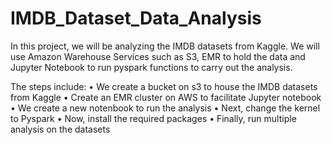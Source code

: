 # IMDB_Dataset_Data_Analysis
 
In this project, we will be analyzing the IMDB datasets from Kaggle. We will use Amazon Warehouse Services such as S3, EMR to hold the data and Jupyter Notebook to run pyspark functions to carry out the analysis.

The steps include:
•	We create a bucket on s3 to house the IMDB datasets from Kaggle
•	Create an EMR cluster on AWS to facilitate Jupyter notebook
•	We create a new notenbook to run the analysis
•	Next, change the kernel to Pyspark
•	Now, install the required packages
•	Finally, run multiple analysis on the datasets 
